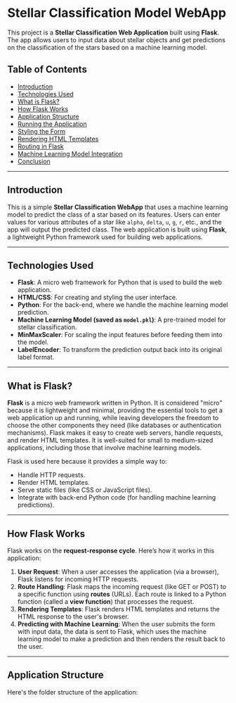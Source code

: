 # Stellar Classification Model WebApp

This project is a **Stellar Classification Web Application** built using **Flask**. The app allows users to input data about stellar objects and get predictions on the classification of the stars based on a machine learning model.

## Table of Contents

- [Introduction](#introduction)
- [Technologies Used](#technologies-used)
- [What is Flask?](#what-is-flask)
- [How Flask Works](#how-flask-works)
- [Application Structure](#application-structure)
- [Running the Application](#running-the-application)
- [Styling the Form](#styling-the-form)
- [Rendering HTML Templates](#rendering-html-templates)
- [Routing in Flask](#routing-in-flask)
- [Machine Learning Model Integration](#machine-learning-model-integration)
- [Conclusion](#conclusion)

---

## Introduction

This is a simple **Stellar Classification WebApp** that uses a machine learning model to predict the class of a star based on its features. Users can enter values for various attributes of a star like `alpha`, `delta`, `u`, `g`, `r`, etc., and the app will output the predicted class. The web application is built using **Flask**, a lightweight Python framework used for building web applications.

---

## Technologies Used

- **Flask**: A micro web framework for Python that is used to build the web application.
- **HTML/CSS**: For creating and styling the user interface.
- **Python**: For the back-end, where we handle the machine learning model prediction.
- **Machine Learning Model (saved as `model.pkl`)**: A pre-trained model for stellar classification.
- **MinMaxScaler**: For scaling the input features before feeding them into the model.
- **LabelEncoder**: To transform the prediction output back into its original label format.

---

## What is Flask?

**Flask** is a micro web framework written in Python. It is considered "micro" because it is lightweight and minimal, providing the essential tools to get a web application up and running, while leaving developers the freedom to choose the other components they need (like databases or authentication mechanisms). Flask makes it easy to create web servers, handle requests, and render HTML templates. It is well-suited for small to medium-sized applications, including those that involve machine learning models.

Flask is used here because it provides a simple way to:

- Handle HTTP requests.
- Render HTML templates.
- Serve static files (like CSS or JavaScript files).
- Integrate with back-end Python code (for handling machine learning predictions).

---

## How Flask Works

Flask works on the **request-response cycle**. Here’s how it works in this application:

1. **User Request**: When a user accesses the application (via a browser), Flask listens for incoming HTTP requests.
2. **Route Handling**: Flask maps the incoming request (like GET or POST) to a specific function using **routes** (URLs). Each route is linked to a Python function (called a **view function**) that processes the request.
3. **Rendering Templates**: Flask renders HTML templates and returns the HTML response to the user's browser.
4. **Predicting with Machine Learning**: When the user submits the form with input data, the data is sent to Flask, which uses the machine learning model to make a prediction and then renders the result back to the user.

---

## Application Structure

Here's the folder structure of the application:


